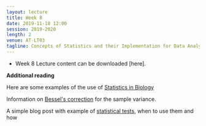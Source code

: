```yaml
---
layout: lecture
title: Week 8
date: 2019-11-18 12:00
session: 2019-2020
length: 2
venue: AT-LT03
tagline: Concepts of Statistics and their Implementation for Data Analysis
---
```


* Week 8 Lecture content can be downloaded [here]. 


**Additional reading**


Here are some examples of the use of [Statistics in Biology](http://www.nature.com/collections/qghhqm/content/statistics-in-biology)


Information on [Bessel's correction](https://en.wikipedia.org/wiki/Bessel%27s_correction) for the sample variance. 

A simple blog post with example of [statistical tests](http://blog.minitab.com/blog/adventures-in-statistics/choosing-between-a-nonparametric-test-and-a-parametric-test), when to use them and how 
